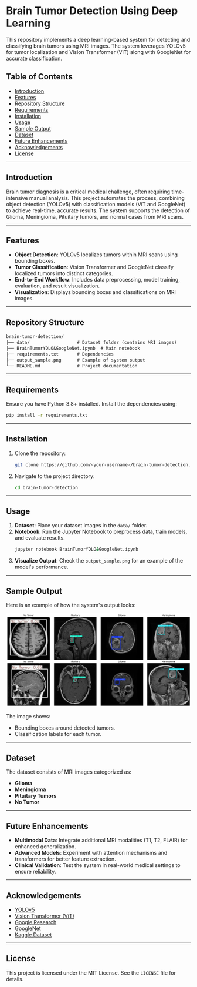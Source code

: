 # Brain Tumor Detection Using Deep Learning

This repository implements a deep learning-based system for detecting and classifying brain tumors using MRI images. The system leverages YOLOv5 for tumor localization and Vision Transformer (ViT) along with GoogleNet for accurate classification.

## Table of Contents
- [Introduction](#introduction)
- [Features](#features)
- [Repository Structure](#repository-structure)
- [Requirements](#requirements)
- [Installation](#installation)
- [Usage](#usage)
- [Sample Output](#sample-output)
- [Dataset](#dataset)
- [Future Enhancements](#future-enhancements)
- [Acknowledgements](#acknowledgements)
- [License](#license)

---

## Introduction

Brain tumor diagnosis is a critical medical challenge, often requiring time-intensive manual analysis. This project automates the process, combining object detection (YOLOv5) with classification models (ViT and GoogleNet) to achieve real-time, accurate results. The system supports the detection of Glioma, Meningioma, Pituitary tumors, and normal cases from MRI scans.

---

## Features

- **Object Detection**: YOLOv5 localizes tumors within MRI scans using bounding boxes.
- **Tumor Classification**: Vision Transformer and GoogleNet classify localized tumors into distinct categories.
- **End-to-End Workflow**: Includes data preprocessing, model training, evaluation, and result visualization.
- **Visualization**: Displays bounding boxes and classifications on MRI images.

---

## Repository Structure

```
brain-tumor-detection/
├── data/                  # Dataset folder (contains MRI images)
├── BrainTumorYOLO&GoogleNet.ipynb  # Main notebook
├── requirements.txt       # Dependencies
├── output_sample.png      # Example of system output
└── README.md              # Project documentation
```

---

## Requirements

Ensure you have Python 3.8+ installed. Install the dependencies using:

```bash
pip install -r requirements.txt
```

---

## Installation

1. Clone the repository:
   ```bash
   git clone https://github.com/<your-username>/brain-tumor-detection.git
   ```
2. Navigate to the project directory:
   ```bash
   cd brain-tumor-detection
   ```

---

## Usage

1. **Dataset**: Place your dataset images in the `data/` folder.
2. **Notebook**: Run the Jupyter Notebook to preprocess data, train models, and evaluate results.
   ```bash
   jupyter notebook BrainTumorYOLO&GoogleNet.ipynb
   ```
3. **Visualize Output**: Check the `output_sample.png` for an example of the model's performance.

---

## Sample Output

Here is an example of how the system's output looks:

![Sample Output](output.png)

The image shows:
- Bounding boxes around detected tumors.
- Classification labels for each tumor.

---

## Dataset

The dataset consists of MRI images categorized as:
- **Glioma**
- **Meningioma**
- **Pituitary Tumors**
- **No Tumor**

---

## Future Enhancements

- **Multimodal Data**: Integrate additional MRI modalities (T1, T2, FLAIR) for enhanced generalization.
- **Advanced Models**: Experiment with attention mechanisms and transformers for better feature extraction.
- **Clinical Validation**: Test the system in real-world medical settings to ensure reliability.

---

## Acknowledgements

- [YOLOv5](https://github.com/ultralytics/yolov5)
- [Vision Transformer (ViT)](https://arxiv.org/abs/2010.11929)
- [Google Research](https://github.com/google-research/vision_transformer?utm_source=catalyzex.com)
- [GoogleNet](https://arxiv.org/abs/1409.4842)
- [Kaggle Dataset]([https://www.kaggle.com/](https://www.kaggle.com/datasets/ahmedsorour1/mri-for-brain-tumor-with-bounding-boxes))

---

## License

This project is licensed under the MIT License. See the `LICENSE` file for details.
